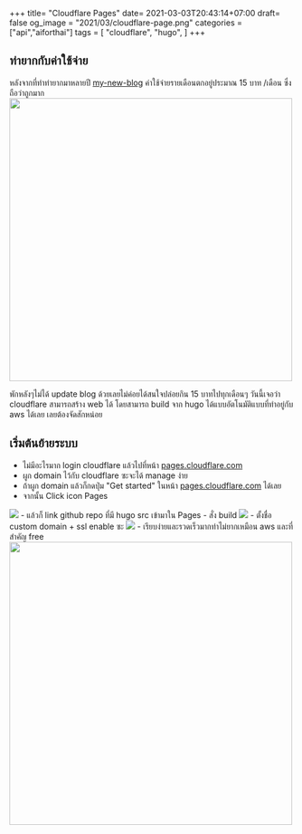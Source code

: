 +++
title= "Cloudflare Pages"
date= 2021-03-03T20:43:14+07:00
draft= false
og_image = "2021/03/cloudflare-page.png" 
categories = ["api","aiforthai"]
tags = [ 
"cloudflare",
"hugo",
]
+++

## ท่ายากกับค่าใช้จ่าย
หลังจากที่ทำท่ายากมาหลายปี  [my-new-blog](https://nginx.conf.in.th/post/2018/07/my-new-blog/) ค่าใช้จ่ายรายเดือนตกอยู่ประมาณ 15 บาท /เดือน 
ซึ่งถือว่าถูกมาก
<img src="/2021/03/aws-cost.png" width="500"/>

พักหลังๆไม่ได้ update blog ด้วยเลยไม่ค่อยได้สนใจปล่อยกิน 15 บาทไปทุกเดือนๆ วันนี้เจอว่า cloudflare สามารถสร้าง web ได้
โดยสามารถ build จาก hugo ได้แบบอัตโนมัติแบบที่ทำอยู่กับ aws ได้เลย เลยต้องจัดสักหน่อย

## เริ่มต้นย้ายระบบ
- ไม่มีอะไรมาก login cloudflare แล้วไปที่หน้า [pages.cloudflare.com](https://pages.cloudflare.com)
- ผูก domain ไว้กับ cloudflare ซะจะได้ manage ง่าย
- ถ้าผูก domain แล้วก็กดปุ่ม "Get started" ในหน้า [pages.cloudflare.com](https://pages.cloudflare.com) ได้เลย
- จากนั้น Click icon Pages
<img src="/2021/03/pages.png"/>
- แล้วก็ link github repo ที่มี hugo src เข้ามาใน Pages
- สั่ง build
<img src="/2021/03/build.png"/>
- ตั้งชื่อ custom domain + ssl enable ซะ
<img src="/2021/03/custom-domain.png"/>
- เรียบง่ายและรวดเร็วมากท่าไม่ยากเหมือน aws และที่สำคัญ free
<img src="/2021/03/price.png" width="500"/>


